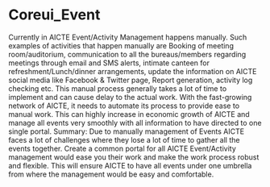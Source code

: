 # Coreui_Event
Currently in AICTE Event/Activity Management happens manually. Such examples of activities that happen manually are Booking of meeting room/auditorium, communication to all the bureaus/members regarding meetings through email and SMS alerts, intimate canteen for refreshment/Lunch/dinner arrangements, update the information on AICTE social media like Facebook & Twitter page, Report generation, activity log checking etc. This manual process generally takes a lot of time to implement and can cause delay to the actual work. With the fast-growing network of AICTE, it needs to automate its process to provide ease to manual work. This can highly increase in economic growth of AICTE and manage all events very smoothly with all information to have directed to one single portal. Summary:  Due to manually management of Events AICTE faces a lot of challenges where they lose a lot of time to gather all the events together.
Create a common portal for all AICTE Event/Activity management would ease you their work and make the work process robust and flexible. This will ensure AICTE to have all events under one umbrella from where the management would be easy and comfortable.

 
